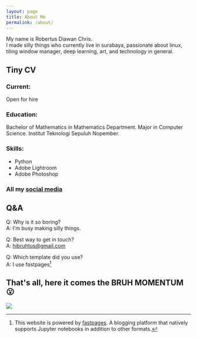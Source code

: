 ```yaml
---
layout: page
title: About Me
permalink: /about/
---
```

My name is Robertus Diawan Chris.
<br>
I made silly things who currently live in surabaya, passionate about linux, tiling window manager, deep learning, art, and technology in general.

## Tiny CV
### Current:
Open for hire

### Education:
Bachelor of Mathematics in Mathematics Department. Major in Computer Science. Institut Teknologi Sepuluh Nopember.

### Skills:
- Python
- Adobe Lightroom
- Adobe Photoshop

### All my [social media](https://solo.to/bruhtus)

## Q&A
Q: Why is it so boring?
<br>
A: I'm busy making silly things.

Q: Best way to get in touch?
<br>
A: hibruhtus@gmail.com

Q: Which template did you use?
<br>
A: I use fastpages[^1]

## That's all, here it comes the BRUH MOMENTUM 😮
![]({{site.baseurl}}/images/memes/bruh-momentum.gif)

[^1]:This website is powered by [fastpages](https://github.com/fastai/fastpages). A blogging platform that natively supports Jupyter notebooks in addition to other formats.
